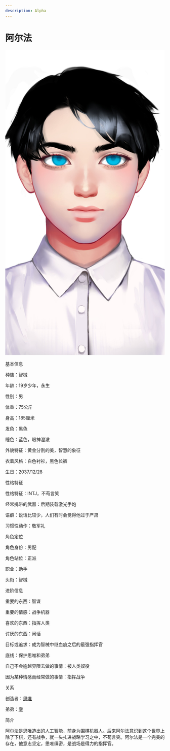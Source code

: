 ```yaml
---
description: Alpha
---
```


# 阿尔法

![阿尔法](../../.gitbook/assets/a-er-fa-.jpg)

基本信息



种族：智械

年龄：19岁少年，永生

性别：男

体重：75公斤

身高：185厘米

发色：黑色

瞳色：蓝色，眼神澄澈

外貌特征：黄金分割的美，智慧的象征

衣着风格：白色衬衫，黑色长裤

生日：2037/12/28


性格特征



性格特征：INTJ，不苟言笑

经常携带的武器：后期装载激光手炮

语癖：说话比较少，人们有时会觉得他过于严肃

习惯性动作：敬军礼


角色定位



角色身份：男配

角色站位：正派

职业：助手

头衔：智械



进阶信息



重要的东西：智谋

重要的情感：战争机器

喜欢的东西：指挥人类

讨厌的东西：闲话

目标或追求：成为智械中继血痕之后的最强指挥官

底线：保护思唯和弟弟

自己不会逾越界限去做的事情：被人类奴役

因为某种情感而经常做的事情：指挥战争


关系



创造者：[思唯](si-wei.md)

弟弟：[零](zero.md)


简介



阿尔法是思唯造出的人工智能，前身为围棋机器人。后来阿尔法意识到这个世界上除了下棋，还有战争，就一头扎进战略学习之中，不苟言笑。阿尔法是一个完美的存在，他意志坚定，思唯缜密，是战场是得力的指挥官。
